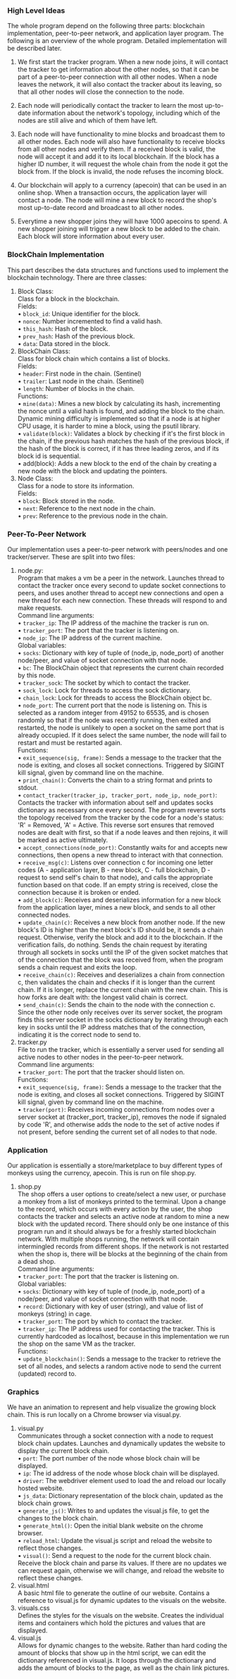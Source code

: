 ### High Level Ideas
The whole program depend on the following three parts: blockchain implementation, peer-to-peer network, and application layer program. The following is an overview of the whole program. Detailed implementation will be described later.  
  
1. We first start the tracker program. When a new node joins, it will contact the tracker to get information about the other nodes, so that it can be part of a peer-to-peer connection with all other nodes. When a node leaves the network, it will also contact the tracker about its leaving, so that all other nodes will close the connection to the node.  

2. Each node will periodically contact the tracker to learn the most up-to-date information about the network's topology, including which of the nodes are still alive and which of them have left.  

3. Each node will have functionality to mine blocks and broadcast them to all other nodes. Each node will also have functionality to receive blocks from all other nodes and verify them. If a received block is valid, the node will accept it and add it to its local blockchain. If the block has a higher ID number, it will request the whole chain from the node it got the block from. If the block is invalid, the node refuses the incoming block.  

4. Our blockchain will apply to a currency (apecoin) that can be used in an online shop. When a transaction occurs, the application layer will contact a node. The node will mine a new block to record the shop's most up-to-date record and broadcast to all other nodes.  

5. Everytime a new shopper joins they will have 1000 apecoins to spend. A new shopper joining will trigger a new block to be added to the chain. Each block will store information about every user.  

### BlockChain Implementation
This part describes the data structures and functions used to implement the blockchain technology. There are three classes:  
1. Block Class:  
Class for a block in the blockchain.  
Fields:  
&#8226;&#xfe0e; `block_id`: Unique identifier for the block.  
&#8226;&#xfe0e; `nonce`: Number incremented to find a valid hash.  
&#8226;&#xfe0e; `this_hash`: Hash of the block.  
&#8226;&#xfe0e; `prev_hash`: Hash of the previous block.  
&#8226;&#xfe0e; `data`: Data stored in the block.  
2. BlockChain Class:  
Class for block chain which contains a list of blocks.  
Fields:  
&#8226;&#xfe0e; `header`: First node in the chain. (Sentinel)  
&#8226;&#xfe0e; `trailer`: Last node in the chain. (Sentinel)  
&#8226;&#xfe0e; `length`: Number of blocks in the chain.  
Functions:  
&#8226;&#xfe0e; `mine(data)`: Mines a new block by calculating its hash, incrementing the nonce until a valid hash is found, and adding the block to the chain. Dynamic mining difficulty is implemented so that if a node is at higher CPU usage, it is harder to mine a block, using the psutil library.  
&#8226;&#xfe0e; `validate(block)`: Validates a block by checking if it's the first block in the chain, if the previous hash matches the hash of the previous block, if the hash of the block is correct, if it has three leading zeros, and if its block id is sequential.  
&#8226;&#xfe0e; add(block): Adds a new block to the end of the chain by creating a new node with the block and updating the pointers.  
3. Node Class:  
Class for a node to store its information.  
Fields:  
&#8226;&#xfe0e; `block`: Block stored in the node.  
&#8226;&#xfe0e; `next`: Reference to the next node in the chain.  
&#8226;&#xfe0e; `prev`: Reference to the previous node in the chain.  

### Peer-To-Peer Network  

Our implementation uses a peer-to-peer network with peers/nodes and one tracker/server. These are split into two files:  
1. node.py:  
Program that makes a vm be a peer in the network. Launches thread to contact the tracker once every second to update socket connections to peers, and uses another thread to accept new connections and open a new thread for each new connection. These threads will respond to and make requests.  
Command line arguments:  
&#8226;&#xfe0e; `tracker_ip`: The IP address of the machine the tracker is run on.  
&#8226;&#xfe0e; `tracker_port`: The port that the tracker is listening on.  
&#8226;&#xfe0e; `node_ip`: The IP address of the current machine.  
Global variables:  
&#8226;&#xfe0e; `socks`: Dictionary with key of tuple of (node_ip, node_port) of another node/peer, and value of socket connection with that node.  
&#8226;&#xfe0e; `bc`: The BlockChain object that represents the current chain recorded by this node.  
&#8226;&#xfe0e; `tracker_sock`: The socket by which to contact the tracker.  
&#8226;&#xfe0e; `sock_lock`: Lock for threads to access the sock dictionary.  
&#8226;&#xfe0e; `chain_lock`: Lock for threads to access the BlockChain object bc.  
&#8226;&#xfe0e; `node_port`: The current port that the node is listening on. This is selected as a random integer from 49152 to 65535, and is chosen randomly so that if the node was recently running, then exited and restarted, the node is unlikely to open a socket on the same port that is already occupied. If it does select the same number, the node will fail to restart and must be restarted again.  
Functions:  
&#8226;&#xfe0e; `exit_sequence(sig, frame)`: Sends a message to the tracker that the node is exiting, and closes all socket connections. Triggered by SIGINT kill signal, given by command line on the machine.  
&#8226;&#xfe0e; `print_chain()`: Converts the chain to a string format and prints to stdout.  
&#8226;&#xfe0e; `contact_tracker(tracker_ip, tracker_port, node_ip, node_port)`: Contacts the tracker with information about self and updates socks dictionary as necessary once every second. The program reverse sorts the topology received from the tracker by the code for a node's status: 'R' = Removed, 'A' = Active. This reverse sort ensures that removed nodes are dealt with first, so that if a node leaves and then rejoins, it will be marked as active ultimately.  
&#8226;&#xfe0e; `accept_connections(node_port)`: Constantly waits for and accepts new connections, then opens a new thread to interact with that connection.  
&#8226;&#xfe0e; `receive_msg(c)`: Listens over connection c for incoming one letter codes (A - application layer, B - new block, C - full blockchain, D - request to send self's chain to that node), and calls the appropriate function based on that code. If an empty string is received, close the connection because it is broken or ended.  
&#8226;&#xfe0e; `add_block(c)`: Receives and deserializes information for a new block from the application layer, mines a new block, and sends to all other connected nodes.  
&#8226;&#xfe0e; `update_chain(c)`: Receives a new block from another node. If the new block's ID is higher than the next block's ID should be, it sends a chain request. Otherwise, verify the block and add it to the blockchain. If the verification fails, do nothing. Sends the chain request by iterating through all sockets in socks until the IP of the given socket matches that of the connection that the block was received from, when the program sends a chain request and exits the loop.  
&#8226;&#xfe0e; `receive_chain(c)`: Receives and deserializes a chain from connection c, then validates the chain and checks if it is longer than the current chain. If it is longer, replace the current chain with the new chain. This is how forks are dealt with: the longest valid chain is correct.  
&#8226;&#xfe0e; `send_chain(c)`: Sends the chain to the node with the connection c. Since the other node only receives over its server socket, the program finds this server socket in the socks dictionary by iterating through each key in socks until the IP address matches that of the connection, indicating it is the correct node to send to.  
2. tracker.py  
File to run the tracker, which is essentially a server used for sending all active nodes to other nodes in the peer-to-peer network.  
Command line arguments:  
&#8226;&#xfe0e; `tracker_port`: The port that the tracker should listen on.  
Functions:  
&#8226;&#xfe0e; `exit_sequence(sig, frame)`: Sends a message to the tracker that the node is exiting, and closes all socket connections. Triggered by SIGINT kill signal, given by command line on the machine.  
&#8226;&#xfe0e; `tracker(port)`: Receives incoming connections from nodes over a server socket at (tracker_port, tracker_ip), removes the node if signaled by code 'R', and otherwise adds the node to the set of active nodes if not present, before sending the current set of all nodes to that node.  

### Application  

Our application is essentially a store/marketplace to buy different types of monkeys using the currency, apecoin. This is run on file shop.py.  
1. shop.py  
The shop offers a user options to create/select a new user, or purchase a monkey from a list of monkeys printed to the terminal. Upon a change to the record, which occurs with every action by the user, the shop contacts the tracker and selects an active node at random to mine a new block with the updated record. There should only be one instance of this program run and it should always be for a freshly started blockchain network. With multiple shops running, the network will contain intermingled records from different shops. If the network is not restarted when the shop is, there will be blocks at the beginning of the chain from a dead shop.  
Command line arguments:  
&#8226;&#xfe0e; `tracker_port`: The port that the tracker is listening on.  
Global variables:  
&#8226;&#xfe0e; `socks`: Dictionary with key of tuple of (node_ip, node_port) of a node/peer, and value of socket connection with that node.  
&#8226;&#xfe0e; `record`: Dictionary with key of user (string), and value of list of monkeys (string) in cage.  
&#8226;&#xfe0e; `tracker_port`: The port by which to contact the tracker.  
&#8226;&#xfe0e; `tracker_ip`: The IP address used for contacting the tracker. This is currently hardcoded as localhost, because in this implementation we run the shop on the same VM as the tracker.  
Functions:  
&#8226;&#xfe0e; `update_blockchain()`: Sends a message to the tracker to retrieve the set of all nodes, and selects a random active node to send the current (updated) record to.  

### Graphics  

We have an animation to represent and help visualize the growing block chain. This is run locally on a Chrome browser via visual.py.  
1. visual.py  
Communicates through a socket connection with a node to request block chain updates. Launches and dynamically updates the website to display the current block chain.  
&#8226;&#xfe0e; `port`: The port number of the node whose block chain will be displayed.  
&#8226;&#xfe0e; `ip`: The id address of the node whose block chain will be displayed.  
&#8226;&#xfe0e; `driver`: The webdriver element used to load the and reload our locally hosted website.  
&#8226;&#xfe0e; `js_data`: Dictionary representation of the block chain, updated as the block chain grows.  
&#8226;&#xfe0e; `generate_js()`: Writes to and updates the visual.js file, to get the changes to the block chain.  
&#8226;&#xfe0e; `generate_html()`: Open the initial blank website on the chrome browser.  
&#8226;&#xfe0e; `reload_html`: Update the visual.js script and reload the website to reflect those changes.  
&#8226;&#xfe0e; `visual()`: Send a request to the node for the current block chain. Receive the block chain and parse its values. If there are no updates we can request again, otherwise we will change, and reload the website to reflect these changes.  
2. visual.html  
A basic html file to generate the outline of our website. Contains a reference to visual.js for dynamic updates to the visuals on the website.  
3. visuals.css  
Defines the styles for the visuals on the website. Creates the individual items and containers which hold the pictures and values that are displayed.  
4. visual.js  
Allows for dynamic changes to the website. Rather than hard coding the amount of blocks that show up in the html script, we can edit the dictionary referenced in visual.js. It loops through the dictionary and adds the amount of blocks to the page, as well as the chain link pictures.